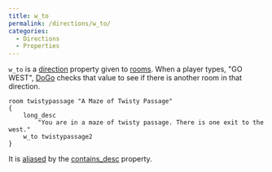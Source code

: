 ```yaml
---
title: w_to
permalink: /directions/w_to/
categories: 
  - Directions
  - Properties
---
```


`w_to` is a [direction](direction) property given to
[rooms](rooms). When a player types, "GO WEST",
[DoGo](DoGo) checks that value to see if there is another
room in that direction.

    room twistypassage "A Maze of Twisty Passage"
    {
        long_desc
            "You are in a maze of twisty passage. There is one exit to the west."
        w_to twistypassage2
    }

It is [aliased](alias) by the [contains_desc](contains_desc) property.
